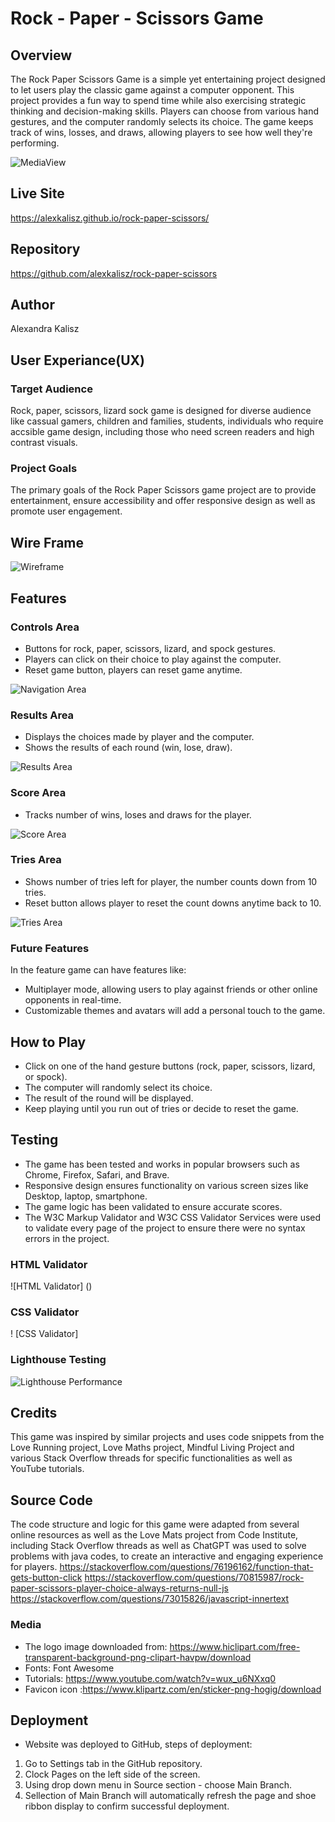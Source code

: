 # Rock - Paper - Scissors Game

## Overview 
The Rock Paper Scissors Game is a simple yet entertaining project designed to let users play the classic game against a computer opponent. This project provides a fun way to spend time while also exercising strategic thinking and decision-making skills. Players can choose from various hand gestures, and the computer randomly selects its choice. The game keeps track of wins, losses, and draws, allowing players to see how well they're performing.

![MediaView](assets/images/media-view.png)


## Live Site

https://alexkalisz.github.io/rock-paper-scissors/

## Repository

https://github.com/alexkalisz/rock-paper-scissors

## Author 

Alexandra Kalisz

## User Experiance(UX)

### Target Audience
Rock, paper, scissors, lizard sock game is designed for diverse audience like cassual gamers, children and families, students,
 individuals who require accsible game design, including those who need screen readers and high contrast visuals.

### Project Goals
The primary goals of the Rock Paper Scissors game project are to provide entertainment,
 ensure accessibility and offer responsive design as well as promote user engagement.

## Wire Frame

![Wireframe](assets/images/wireframe.png)

## Features

### Controls Area

- Buttons for rock, paper, scissors, lizard, and spock gestures.
- Players can click on their choice to play against the computer.
- Reset game button, players can reset game anytime.


![Navigation Area](assets/images/controls-area.png)

### Results Area

- Displays the choices made by player and the computer.
- Shows the results of each round (win, lose, draw).

![Results Area](assets/images/results-area.png)  




### Score Area

- Tracks number of wins, loses and draws for the player.

![Score Area](assets/images/score-area.png)


### Tries Area

 - Shows number of tries left for player, the number counts down from 10 tries.
 - Reset button allows player to reset the count downs anytime back to 10.

![Tries Area](assets/images/tries-area.png)

### Future Features

In the feature game can have features like:
-  Multiplayer mode, allowing users to play against friends or other online opponents in real-time.
- Customizable themes and avatars will add a personal touch to the game.

## How to Play

- Click on one of the hand gesture buttons (rock, paper, scissors, lizard, or spock). 
- The computer will randomly select its choice. 
- The result of the round will be displayed. 
- Keep playing until you run out of tries or decide to reset the game.

## Testing
- The game has been tested and works in popular browsers such as Chrome, Firefox, Safari, and Brave.
- Responsive design ensures functionality on various screen sizes like Desktop, laptop, smartphone.
- The game logic has been validated to ensure accurate scores.
- The W3C Markup Validator and W3C CSS Validator Services were used to validate every page of the project to ensure there were no syntax errors in the project.

### HTML Validator
![HTML Validator] ()


### CSS Validator
! [CSS Validator] 

### Lighthouse Testing

![Lighthouse Performance](assets/images/lighthouse-performance.png)





## Credits

This game was inspired by similar projects and uses code snippets from the Love Running project, Love Maths project, Mindful Living Project and various Stack Overflow threads for specific functionalities as well as YouTube tutorials.

## Source Code

The code structure and logic for this game were adapted from several online resources as well as the Love Mats project from Code Institute, including Stack Overflow threads as well as ChatGPT was used to solve problems with java codes,  to create an interactive and engaging experience for players.
https://stackoverflow.com/questions/76196162/function-that-gets-button-click
https://stackoverflow.com/questions/70815987/rock-paper-scissors-player-choice-always-returns-null-js
https://stackoverflow.com/questions/73015826/javascript-innertext


### Media
- The logo image downloaded from:   https://www.hiclipart.com/free-transparent-background-png-clipart-havpw/download
- Fonts:  Font Awesome
- Tutorials: https://www.youtube.com/watch?v=wux_u6NXxq0
- Favicon icon :https://www.klipartz.com/en/sticker-png-hogig/download


## Deployment
- Website was deployed to GitHub, steps of deployment:
1. Go to Settings tab in the GitHub repository.
2. Clock Pages on the left side of the screen.
3. Using drop down menu in Source section - choose Main Branch.
4. Sellection of Main Branch will automatically refresh the page and shoe ribbon display to confirm successful deployment.



